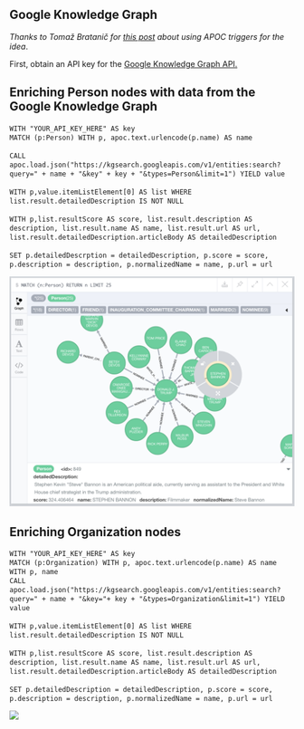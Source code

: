 ## Google Knowledge Graph

*Thanks to Tomaž Bratanič for [this post](https://tbgraph.wordpress.com/2017/03/07/neo4j-apoc-triggers-and-web-apis/) about using APOC triggers for the idea*.

First, obtain an API key for the [Google Knowledge Graph API.](https://developers.google.com/knowledge-graph/)

## Enriching Person nodes with data from the Google Knowledge Graph

~~~
WITH "YOUR_API_KEY_HERE" AS key
MATCH (p:Person) WITH p, apoc.text.urlencode(p.name) AS name

CALL apoc.load.json("https://kgsearch.googleapis.com/v1/entities:search?query=" + name + "&key" + key + "&types=Person&limit=1") YIELD value

WITH p,value.itemListElement[0] AS list WHERE list.result.detailedDescription IS NOT NULL 

WITH p,list.resultScore AS score, list.result.description AS description, list.result.name AS name, list.result.url AS url, list.result.detailedDescription.articleBody AS detailedDescription

SET p.detailedDescrption = detailedDescription, p.score = score, p.description = description, p.normalizedName = name, p.url = url
~~~

![](img/person.png)

## Enriching Organization nodes

~~~
WITH "YOUR_API_KEY_HERE" AS key
MATCH (p:Organization) WITH p, apoc.text.urlencode(p.name) AS name 
WITH p, name
CALL apoc.load.json("https://kgsearch.googleapis.com/v1/entities:search?query=" + name + "&key="+ key + "&types=Organization&limit=1") YIELD value

WITH p,value.itemListElement[0] AS list WHERE list.result.detailedDescription IS NOT NULL 

WITH p,list.resultScore AS score, list.result.description AS description, list.result.name AS name, list.result.url AS url, list.result.detailedDescription.articleBody AS detailedDescription

SET p.detailedDescription = detailedDescription, p.score = score, p.description = description, p.normalizedName = name, p.url = url
~~~

![](img/organization/png)
